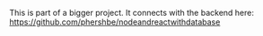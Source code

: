 This is part of a bigger project. It connects with the backend here: https://github.com/phershbe/nodeandreactwithdatabase

